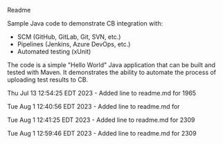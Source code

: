 Readme

Sample Java code to demonstrate CB integration with:
- SCM (GitHub, GitLab, Git, SVN, etc.)
- Pipelines (Jenkins, Azure DevOps, etc.)
- Automated testing (xUnit)

The code is a simple "Hello World" Java application that can be built and 
tested with Maven. It demonstrates the ability to automate the process of
uploading test results to CB.



Thu Jul 13 12:54:25 EDT 2023 - Added line to readme.md for 1965

Tue Aug  1 12:40:56 EDT 2023 - Added line to readme.md for 

Tue Aug  1 12:41:25 EDT 2023 - Added line to readme.md for 2309

Tue Aug  1 12:59:46 EDT 2023 - Added line to readme.md for 2309

